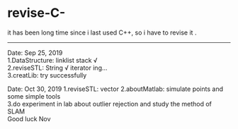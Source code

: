 # revise-C-
it has been long time since i last used C++, so i have to revise it .

-----------------------------------------------------------------------------------------------
Date: Sep 25, 2019  
1.DataStructure: linklist stack √  
2.reviseSTL: String √ iterator ing...  
3.creatLib: try successfully  
  
Date: Oct 30, 2019
1.reviseSTL: vector 
2.aboutMatlab: simulate points and some simple tools  
3.do experiment in lab about outlier rejection and study the method of SLAM  
Good luck Nov  


